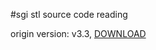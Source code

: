 #sgi stl source code reading

origin version: v3.3, [DOWNLOAD](https://www.sgi.com/tech/stl/stl.tar)
